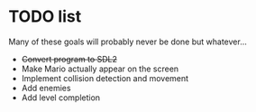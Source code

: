 # TODO list

Many of these goals will probably never be done but whatever...

* ~~Convert program to SDL2~~
* Make Mario actually appear on the screen
* Implement collision detection and movement
* Add enemies
* Add level completion
